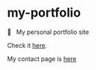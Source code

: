 # my-portfolio

🌹 &nbsp; My personal portfolio site

Check it [here](https://www.keshprad.ml/).

My contact page is [here](https://www.keshprad.ml/contact/)
